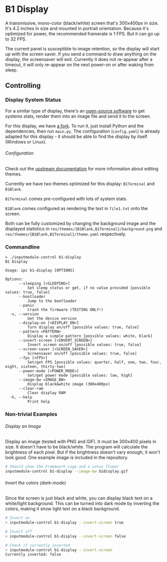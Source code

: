 # B1 Display

A transmissive, mono-color (black/white) screen that's 300x400px in size.
It's 4.2 inches in size and mounted in portrait orientation.
Because it's optimized for power, the recommended framerate is 1 FPS.
But it can go up to 32 FPS.

The current panel is susceptible to image retention, so the display will start
up with the screen saver. If you send a command to draw anything on the display,
the screensaver will exit.
Currently it does not re-appear after a timeout, it will only re-appear on the
next power-on or after waking from sleep.

## Controlling

### Display System Status

For a similar type of display, there's an
[open-source software](https://github.com/mathoudebine/turing-smart-screen-python)
to get systems stats, render them into an image file and send it to the screen.

For this display, we have [a fork](https://github.com/FrameworkComputer/lotus-smart-screen-python).
To run it, just install Python and the dependencies, then run `main.py`.
The configuration (`config.yaml`) is already adapted for this display - 
it should be able to find the display by itself (Windows or Linux).

###### Configuration

Check out the [upstream documentation](https://github.com/mathoudebine/turing-smart-screen-python/wiki/System-monitor-%3A-themes)
for more information about editing themes.

Currently we have two themes optimized for this display: `B1Terminal` and `B1Blank`.

`B1Terminal` comes pre-configured with lots of system stats.

`B1Blank` comes configured as rendering the text in `file1.txt` onto the screen.

Both can be fully customized by changing the background image and the displayed statistics
in `res/themes/{B1Blank,B1Terminal}/background.png` and `res/themes/{B1Blank,B1Terminal}/theme.yaml`
respectively.

### Commandline

```
> ./inputmodule-control b1-display
B1 Display

Usage: ipc b1-display [OPTIONS]

Options:
      --sleeping [<SLEEPING>]
          Set sleep status or get, if no value provided [possible values: true, false]
      --bootloader
          Jump to the bootloader
      --panic
          Crash the firmware (TESTING ONLY!)
  -v, --version
          Get the device version
      --display-on [<DISPLAY_ON>]
          Turn display on/off [possible values: true, false]
      --pattern <PATTERN>
          Display a simple pattern [possible values: white, black]
      --invert-screen [<INVERT_SCREEN>]
          Invert screen on/off [possible values: true, false]
      --screen-saver [<SCREEN_SAVER>]
          Screensaver on/off [possible values: true, false]
      --fps [<FPS>]
          Set/get FPS [possible values: quarter, half, one, two, four, eight, sixteen, thirty-two]
      --power-mode [<POWER_MODE>]
          Set/get power mode [possible values: low, high]
      --image-bw <IMAGE_BW>
          Display black&white image (300x400px)
      --clear-ram
          Clear display RAM
  -h, --help
          Print help
```

### Non-trivial Examples

###### Display an Image

Display an image (tested with PNG and GIF). It must be 300x400 pixels in size.
It doesn't have to be black/white. The program will calculate the brightness of
each pixel. But if the brightness doesn't vary enough, it won't look good. One
example image is included in the repository.

```sh
# Should show the Framework Logo and a Lotus flower
inputmodule-control b1-display --image-bw b1display.gif
```

###### Invert the colors (dark-mode)

Since the screen is just black and white, you can display black text on a
white/light background. This can be turned into dark mode by inverting the
colors, making it show light text on a black background.

```sh
# Invert on
> inputmodule-control b1-display --invert-screen true

# Invert off
> inputmodule-control b1-display --invert-screen false

# Check if currently inverted
> inputmodule-control b1-display --invert-screen
Currently inverted: false
```
